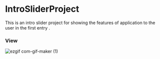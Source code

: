 # IntroSliderProject
This is an intro slider project for showing the features of application to the user in the first entry .

### View
![ezgif com-gif-maker (1)](https://user-images.githubusercontent.com/52744015/102094492-a3f81500-3e37-11eb-813f-867c93cab06d.gif)

